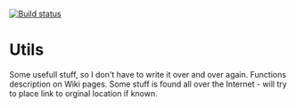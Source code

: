 [![Build status](https://ci.appveyor.com/api/projects/status/ru86nw9hd4b2kj8v?svg=true)](https://ci.appveyor.com/project/jerry1333/utils)

# Utils
Some usefull stuff, so I don't have to write it over and over again. Functions description on Wiki pages.
Some stuff is found all over the Internet - will try to place link to orginal location if known.
